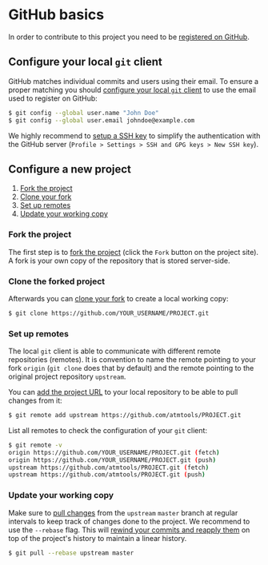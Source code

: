 # GitHub basics
In order to contribute to this project you need to be
[registered on GitHub](github-join).

## Configure your local ``git`` client
GitHub matches individual commits and users using their email. To ensure a 
proper matching you should [configure your local ``git`` client][git-setup]
to use the email used to register on GitHub:
```bash
$ git config --global user.name "John Doe"
$ git config --global user.email johndoe@example.com
```

We highly recommend to [setup a SSH key][github-ssh] to simplify the 
authentication with the GitHub server
(``Profile > Settings > SSH and GPG keys > New SSH key``).

## Configure a new project

1. [Fork the project](#fork-the-project)
2. [Clone your fork](#clone-the-forked-project)
3. [Set up remotes](#set-up-remotes)
4. [Update your working copy](#update-your-working-copy)

### Fork the project
The first step is to [fork the project][github-fork] (click the ``Fork`` 
button on the project site). A fork is your own copy of the repository that is
stored server-side.

### Clone the forked project
Afterwards you can [clone your fork][atlassian-clone] to create a local 
working copy:
```bash
$ git clone https://github.com/YOUR_USERNAME/PROJECT.git
```

### Set up remotes
The local ``git`` client is able to communicate with different remote 
repositories (remotes). It is convention to name the remote pointing to your
 fork ``origin`` (``git clone`` does that by default) and the remote 
 pointing to the original project repository ``upstream``.
 
You can [add the project URL][github-remote] to your local repository to be 
able to pull changes from it:
```bash
$ git remote add upstream https://github.com/atmtools/PROJECT.git
```

List all remotes to check the configuration of your ``git`` client:
```bash
$ git remote -v
origin https://github.com/YOUR_USERNAME/PROJECT.git (fetch)
origin https://github.com/YOUR_USERNAME/PROJECT.git (push)
upstream https://github.com/atmtools/PROJECT.git (fetch)
upstream https://github.com/atmtools/PROJECT.git (push)
```

### Update your working copy
Make sure to [pull changes][atlassian-pull] from the ``upstream`` ``master`` 
branch at regular intervals to keep track of changes done to the project.
We recommend to use the ``--rebase`` flag. This will
[rewind your commits and reapply them][atlassian-rebase] on top of the 
project's history to maintain a linear history.
```bash
$ git pull --rebase upstream master
```

[atlassian-rebase]: https://www.atlassian.com/git/tutorials/rewriting-history/git-rebase
[atlassian-clone]: https://www.atlassian.com/git/tutorials/setting-up-a-repository/git-clone
[atlassian-pull]: https://www.atlassian.com/git/tutorials/syncing/git-pull
[github-fork]: https://help.github.com/en/articles/fork-a-repo
[github-join]: https://github.com/join
[github-remote]: https://help.github.com/en/articles/adding-a-remote
[github-ssh]: https://help.github.com/en/articles/connecting-to-github-with-ssh
[git-setup]: https://git-scm.com/book/en/v2/Getting-Started-First-Time-Git-Setup
